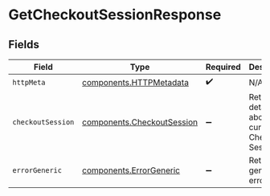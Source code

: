 # GetCheckoutSessionResponse


## Fields

| Field                                                                    | Type                                                                     | Required                                                                 | Description                                                              |
| ------------------------------------------------------------------------ | ------------------------------------------------------------------------ | ------------------------------------------------------------------------ | ------------------------------------------------------------------------ |
| `httpMeta`                                                               | [components.HTTPMetadata](../../models/components/httpmetadata.md)       | :heavy_check_mark:                                                       | N/A                                                                      |
| `checkoutSession`                                                        | [components.CheckoutSession](../../models/components/checkoutsession.md) | :heavy_minus_sign:                                                       | Returns details about a current Checkout Session.                        |
| `errorGeneric`                                                           | [components.ErrorGeneric](../../models/components/errorgeneric.md)       | :heavy_minus_sign:                                                       | Returns a generic error.                                                 |